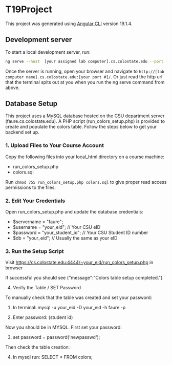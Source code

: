 # T19Project

This project was generated using [Angular CLI](https://github.com/angular/angular-cli) version 19.1.4.

## Development server

To start a local development server, run:

```bash
ng serve --host  [your assigned lab computer].cs.colostate.edu --port [your assigned port #]
```

Once the server is running, open your browser and navigate to `http://[lab computer name].cs.colostate.edu:[your port #]/`. Or just read the http url that the terminal spits out at you when you run the ng serve command from above. 

## Database Setup

This project uses a MySQL database hosted on the CSU department server (faure.cs.colostate.edu). A PHP script (run_colors_setup.php) is provided to create and populate the colors table. Follow the steps below to get your backend set up.

### 1. Upload Files to Your Course Account

Copy the following files into your local_html directory on a course machine:
- run_colors_setup.php
- colors.sql

Run `chmod 755 run_colors_setup.php colors.sql` to give proper read access permissions to the files. 

### 2. Edit Your Credentials

Open run_colors_setup.php and update the database credentials:

- $servername = "faure";
- $username = "your_eid";         // Your CSU eID
- $password = "your_student_id";  // Your CSU Student ID number
- $db = "your_eid";               // Usually the same as your eID

### 3. Run the Setup Script

Visit https://cs.colostate.edu:4444/~your_eid/run_colors_setup.php in browser

If successful you should see {"message":"Colors table setup completed."}

4. Verify the Table / SET Password

To manually check that the table was created and set your password:

1. In terminal: mysql -u your_eid -D your_eid -h faure -p

2. Enter password: (student id)

Now you should be in MYSQL. First set your password:

3. set password = password('newpasswd');

Then check the table creation:

4. In mysql run: SELECT * FROM colors;


